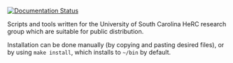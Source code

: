 [![Documentation Status](https://readthedocs.org/projects/herc-tools-public/badge/?version=latest)](http://herc-tools-public.readthedocs.io/en/latest/?badge=latest)

Scripts and tools written for the University of South Carolina HeRC research
group which are suitable for public distribution.

Installation can be done manually (by copying and pasting desired files), or by
using `make install`, which installs to `~/bin` by default.



